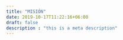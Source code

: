 ```yaml
---
title: "MISIÓN"
date: 2019-10-17T11:22:16+06:00
draft: false
description : "this is a meta description"
---
```

